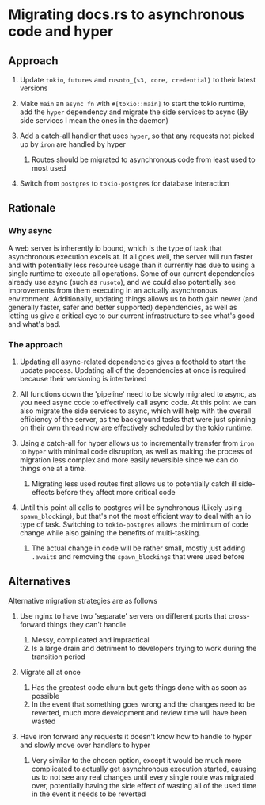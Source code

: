 # Migrating docs.rs to asynchronous code and hyper

## Approach

1. Update `tokio`, `futures` and `rusoto_{s3, core, credential}` to their latest versions

2. Make `main` an `async fn` with `#[tokio::main]` to start the tokio runtime, add the `hyper` dependency and migrate the side services to async (By side services I mean the ones in the daemon)

3. Add a catch-all handler that uses `hyper`, so that any requests not picked up by `iron` are handled by hyper
   1. Routes should be migrated to asynchronous code from least used to most used

4. Switch from `postgres` to `tokio-postgres` for database interaction

## Rationale

### Why async

A web server is inherently io bound, which is the type of task that asynchronous execution excels at. If all goes well, the server will run faster and with potentially less resource usage than it currently has due to using a single runtime to execute all operations.
Some of our current dependencies already use async (such as `rusoto`), and we could also potentially see improvements from them executing in an actually asynchronous environment.
Additionally, updating things allows us to both gain newer (and generally faster, safer and better supported) dependencies, as well as letting us give a critical eye to our current infrastructure to see what's good and what's bad.

### The approach

1. Updating all async-related dependencies gives a foothold to start the update process. Updating all of the dependencies at once is required because their versioning is intertwined

2. All functions down the 'pipeline' need to be slowly migrated to async, as you need async code to effectively call async code. At this point we can also migrate the side services to async, which will help with the overall efficiency of the server, as the background tasks that were just spinning on their own thread now are effectively scheduled by the tokio runtime.

3. Using a catch-all for hyper allows us to incrementally transfer from `iron` to `hyper` with minimal code disruption, as well as making the process of migration less complex and more easily reversible since we can do things one at a time.
   1. Migrating less used routes first allows us to potentially catch ill side-effects before they affect more critical code

4. Until this point all calls to postgres will be synchronous (Likely using `spawn_blocking`), but that's not the most efficient way to deal with an io type of task. Switching to `tokio-postgres` allows the minimum of code change while also gaining the benefits of multi-tasking.
   1. The actual change in code will be rather small, mostly just adding `.await`s and removing the `spawn_blocking`s that were used before

## Alternatives

Alternative migration strategies are as follows

1. Use nginx to have two 'separate' servers on different ports that cross-forward things they can't handle
   1. Messy, complicated and impractical
   2. Is a large drain and detriment to developers trying to work during the transition period

2. Migrate all at once
   1. Has the greatest code churn but gets things done with as soon as possible
   2. In the event that something goes wrong and the changes need to be reverted, much more development and review time will have been wasted

3. Have iron forward any requests it doesn't know how to handle to hyper and slowly move over handlers to hyper
   1. Very similar to the chosen option, except it would be much more complicated to actually get asynchronous execution started, causing us to not see any real changes until every single route was migrated over, potentially having the side effect of wasting all of the used time in the event it needs to be reverted
